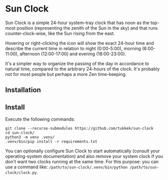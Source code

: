 # Sun Clock

Sun Clock is a simple 24-hour system-tray clock that has noon as the top-most position (representing the zenith of the Sun in the sky) and that runs counter-clock-wise, like the Sun rising from the east.

Hovering or right-clicking the icon will show the exact 24-hour time and describe the current time in relation to night (0:00-5:00), morning (6:00-11:00), afternoon (12:00-17:00) and evening (18:00-23:00).

It's a simpler way to organize the passing of the day in accordance to natural time, compared to the arbitrary 24-hours of the clock. It's probably not for most people but perhaps a more Zen time-keeping.

## Installation


## Install

Execute the following commands:

```
git clone --recurse-submodules https://github.com/tukkek/sun-clock
cd sun-clock/
python3 -m venv .venv/
.venv/bin/pip install -r requirements.txt
```

You can optionally configure Sun Clock to start automatically (consult your operating-system documentation) and also remove your system clock if you don't want two clocks running at the same time. For this purpose: you can use a command like: `/path/to/sun-clock/.venv/bin/python /path/to/sun-clock/clock.py`.
